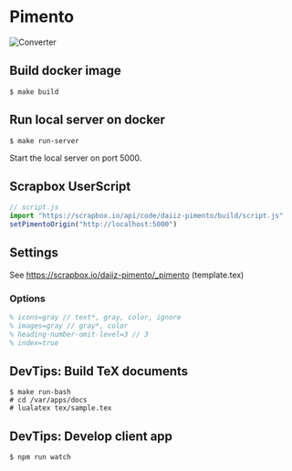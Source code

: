 # Pimento

![Converter](https://github.com/daiiz/pimento/workflows/Converter/badge.svg)

## Build docker image
```
$ make build
```

## Run local server on docker
```
$ make run-server
```
Start the local server on port 5000.

## Scrapbox UserScript
```js
// script.js
import "https://scrapbox.io/api/code/daiiz-pimento/build/script.js"
setPimentoOrigin("http://localhost:5000")
```

## Settings
See https://scrapbox.io/daiiz-pimento/_pimento (template.tex)

### Options
```tex
% icons=gray // text*, gray, color, ignore
% images=gray // gray*, color
% heading-number-omit-level=3 // 3
% index=true
```

## DevTips: Build TeX documents
```
$ make run-bash
# cd /var/apps/docs
# lualatex tex/sample.tex
```

## DevTips: Develop client app
```
$ npm run watch
```

